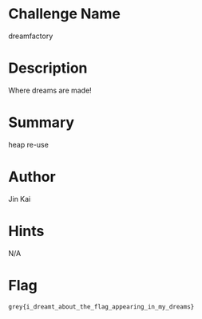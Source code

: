 # Challenge Name

dreamfactory

# Description

Where dreams are made!

# Summary

heap re-use

# Author

Jin Kai

# Hints

N/A

# Flag

`grey{i_dreamt_about_the_flag_appearing_in_my_dreams}`

